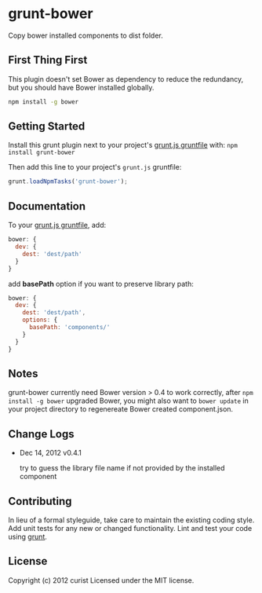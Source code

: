 # grunt-bower

Copy bower installed components to dist folder.

## First Thing First
This plugin doesn't set Bower as dependency to reduce the redundancy, but you should have Bower installed globally.
```sh
npm install -g bower
```

## Getting Started
Install this grunt plugin next to your project's [grunt.js gruntfile][getting_started] with: `npm install grunt-bower`

Then add this line to your project's `grunt.js` gruntfile:

```javascript
grunt.loadNpmTasks('grunt-bower');
```

[grunt]: http://gruntjs.com/
[getting_started]: https://github.com/gruntjs/grunt/blob/master/docs/getting_started.md

## Documentation
To your [grunt.js gruntfile][getting_started], add:

```javascript
bower: {
  dev: {
    dest: 'dest/path'
  }
}
```

add **basePath** option if you want to preserve library path:

```javascript
bower: {
  dev: {
    dest: 'dest/path',
    options: {
      basePath: 'components/'
    }
  }
}
```

## Notes
grunt-bower currently need Bower version > 0.4 to work correctly, after `npm install -g bower` upgraded Bower, you might also want to `bower update` in your project directory to regenereate Bower created component.json.

## Change Logs
- Dec 14, 2012 v0.4.1

  try to guess the library file name if not provided by the installed component

## Contributing
In lieu of a formal styleguide, take care to maintain the existing coding style. Add unit tests for any new or changed functionality. Lint and test your code using [grunt][grunt].


## License
Copyright (c) 2012 curist
Licensed under the MIT license.
